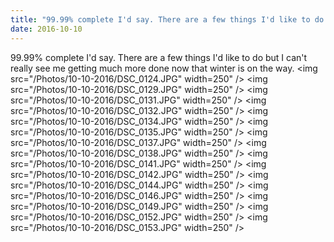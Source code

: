 ```yaml
---
title: "99.99% complete I'd say. There are a few things I'd like to do but I can't really see me getting much..."
date: 2016-10-10 
---
```

99.99% complete I&#39;d say. There are a few things I&#39;d like to do but I can&#39;t really see me getting much more done now that winter is on the way.﻿
<img src="/Photos/10-10-2016/DSC_0124.JPG" width=250" />
<img src="/Photos/10-10-2016/DSC_0129.JPG" width=250" />
<img src="/Photos/10-10-2016/DSC_0131.JPG" width=250" />
<img src="/Photos/10-10-2016/DSC_0132.JPG" width=250" />
<img src="/Photos/10-10-2016/DSC_0134.JPG" width=250" />
<img src="/Photos/10-10-2016/DSC_0135.JPG" width=250" />
<img src="/Photos/10-10-2016/DSC_0137.JPG" width=250" />
<img src="/Photos/10-10-2016/DSC_0138.JPG" width=250" />
<img src="/Photos/10-10-2016/DSC_0141.JPG" width=250" />
<img src="/Photos/10-10-2016/DSC_0142.JPG" width=250" />
<img src="/Photos/10-10-2016/DSC_0144.JPG" width=250" />
<img src="/Photos/10-10-2016/DSC_0146.JPG" width=250" />
<img src="/Photos/10-10-2016/DSC_0149.JPG" width=250" />
<img src="/Photos/10-10-2016/DSC_0152.JPG" width=250" />
<img src="/Photos/10-10-2016/DSC_0153.JPG" width=250" />
